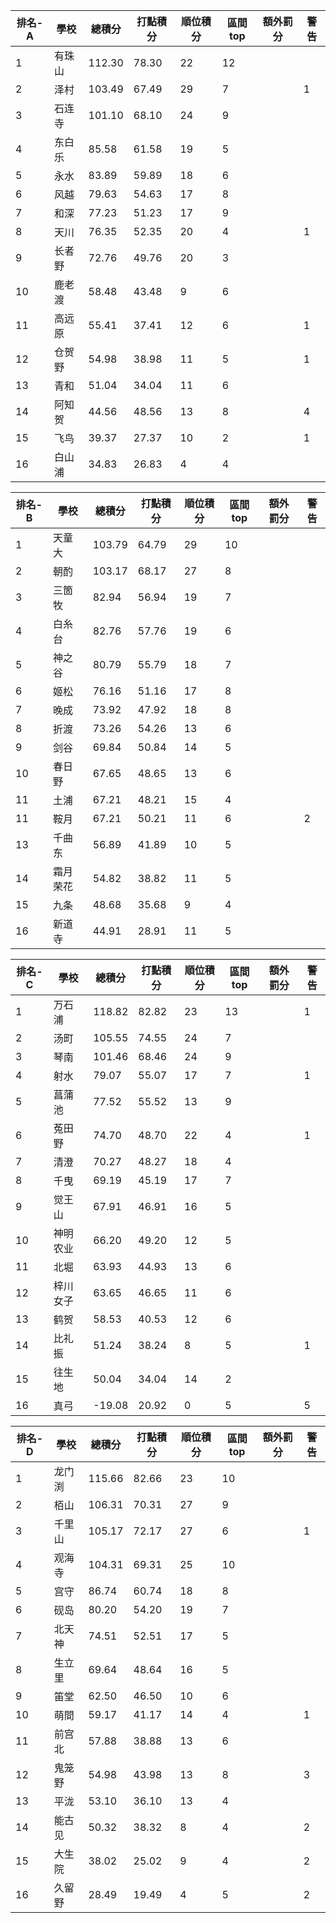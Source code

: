 排名-A|學校|總積分|打點積分|順位積分|區間top|額外罰分|警告
-|-|-|-|-|-|-|-
1|有珠山|112.30 |78.30 |22|12||
2|泽村|103.49 |67.49 |29|7||1
3|石连寺|101.10 |68.10 |24|9||
4|东白乐|85.58 |61.58 |19|5||
5|永水|83.89 |59.89 |18|6||
6|风越|79.63 |54.63 |17|8||
7|和深|77.23 |51.23 |17|9||
8|天川|76.35 |52.35 |20|4||1
9|长者野|72.76 |49.76 |20|3||
10|鹿老渡|58.48 |43.48 |9|6||
11|高远原|55.41 |37.41 |12|6||1
12|仓贺野|54.98 |38.98 |11|5||1
13|青和|51.04 |34.04 |11|6||
14|阿知贺|44.56 |48.56 |13|8||4
15|飞鸟|39.37 |27.37 |10|2||1
16|白山浦|34.83 |26.83 |4|4||

排名-B|學校|總積分|打點積分|順位積分|區間top|額外罰分|警告
-|-|-|-|-|-|-|-
1|天童大|103.79 |64.79 |29|10||
2|朝酌|103.17 |68.17 |27|8||
3|三箇牧|82.94 |56.94 |19|7||
4|白糸台|82.76 |57.76 |19|6||
5|神之谷|80.79 |55.79 |18|7||
6|姬松|76.16 |51.16 |17|8||
7|晚成|73.92 |47.92 |18|8||
8|折渡|73.26 |54.26 |13|6||
9|剑谷|69.84 |50.84 |14|5||
10|春日野|67.65 |48.65 |13|6||
11|土浦|67.21 |48.21 |15|4||
11|鞍月|67.21 |50.21 |11|6||2
13|千曲东|56.89 |41.89 |10|5||
14|霜月荣花|54.82 |38.82 |11|5||
15|九条|48.68 |35.68 |9|4||
16|新道寺|44.91 |28.91 |11|5||

排名-C|學校|總積分|打點積分|順位積分|區間top|額外罰分|警告
-|-|-|-|-|-|-|-
1|万石浦|118.82 |82.82 |23|13||1
2|汤町|105.55 |74.55 |24|7||
3|琴南|101.46 |68.46 |24|9||
4|射水|79.07 |55.07 |17|7||1
5|菖蒲池|77.52 |55.52 |13|9||
6|菟田野|74.70 |48.70 |22|4||1
7|清澄|70.27 |48.27 |18|4||
8|千曳|69.19 |45.19 |17|7||
9|觉王山|67.91 |46.91 |16|5||
10|神明农业|66.20 |49.20 |12|5||
11|北堀|63.93 |44.93 |13|6||
12|梓川女子|63.65 |46.65 |11|6||
13|鹤贺|58.53 |40.53 |12|6||
14|比礼振|51.24 |38.24 |8|5||1
15|往生地|50.04 |34.04 |14|2||
16|真弓|-19.08 |20.92 |0|5||5

排名-D|學校|總積分|打點積分|順位積分|區間top|額外罰分|警告
-|-|-|-|-|-|-|-
1|龙门渕|115.66 |82.66 |23|10||
2|栢山|106.31 |70.31 |27|9||
3|千里山|105.17 |72.17 |27|6||1
4|观海寺|104.31 |69.31 |25|10||
5|宫守|86.74 |60.74 |18|8||
6|砚岛|80.20 |54.20 |19|7||
7|北天神|74.51 |52.51 |17|5||
8|生立里|69.64 |48.64 |16|5||
9|笛堂|62.50 |46.50 |10|6||
10|萌間|59.17 |41.17 |14|4||1
11|前宫北|57.88 |38.88 |13|6||
12|鬼笼野|54.98 |43.98 |13|8||3
13|平泷|53.10 |36.10 |13|4||
14|能古见|50.32 |38.32 |8|4||2
15|大生院|38.02 |25.02 |9|4||2
16|久留野|28.49 |19.49 |4|5||2
